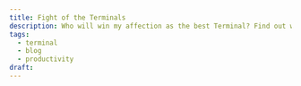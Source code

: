 ```yaml
---
title: Fight of the Terminals
description: Who will win my affection as the best Terminal? Find out what terminal I use daily and why.
tags:
  - terminal
  - blog
  - productivity
draft:
---
```

